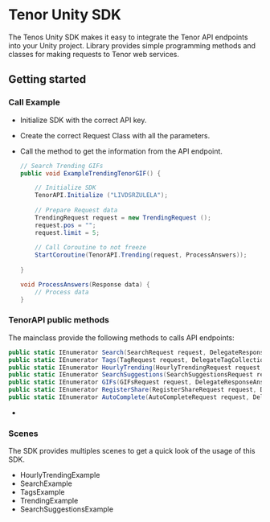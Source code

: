 # Tenor Unity SDK

The Tenos Unity  SDK makes it easy to integrate the Tenor API endpoints into your Unity project. Library provides simple programming methods and classes for making requests to Tenor web services.

## Getting started

### Call Example

* Initialize SDK with the correct API key.
* Create the correct Request Class with all the parameters.
* Call the method to get the information from the API endpoint.

    ```csharp
    // Search Trending GIFs
    public void ExampleTrendingTenorGIF() {
    
        // Initialize SDK
        TenorAPI.Initialize ("LIVDSRZULELA");
        
        // Prepare Request data
        TrendingRequest request = new TrendingRequest ();
        request.pos = "";
        request.limit = 5;
        
        // Call Coroutine to not freeze
        StartCoroutine(TenorAPI.Trending(request, ProcessAnswers));
        
    }
    
    void ProcessAnswers(Response data) {
        // Process data
    }
    ```
### TenorAPI public methods
The mainclass provide the following methods to calls API endpoints:

```csharp
public static IEnumerator Search(SearchRequest request, DelegateResponseAnswer delegateSearch)
public static IEnumerator Tags(TagRequest request, DelegateTagCollectionAnswer delegateTags)
public static IEnumerator HourlyTrending(HourlyTrendingRequest request, DelegateStringAnswer delegateHourlyTrending)
public static IEnumerator SearchSuggestions(SearchSuggestionsRequest request, DelegateStringAnswer delegateSearchSuggestions)
public static IEnumerator GIFs(GIFsRequest request, DelegateResponseAnswer delegateGIF)
public static IEnumerator RegisterShare(RegisterShareRequest request, DelegateStringAnswer delegateRegisterShare)
public static IEnumerator AutoComplete(AutoCompleteRequest request, DelegateStringAnswer delegateAutoComplete)
```
*

### Scenes

The SDK provides multiples scenes to get a quick look of the usage of this SDK.

* HourlyTrendingExample
* SearchExample
* TagsExample
* TrendingExample
* SearchSuggestionsExample


